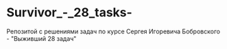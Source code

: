 # Survivor_-_28_tasks-
Репозитой с решениями задач по курсе Сергея Игоревича Бобровского - "Выживший 28 задач"
